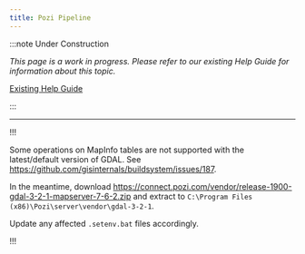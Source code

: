 ```yaml
---
title: Pozi Pipeline
---
```


:::note Under Construction

*This page is a work in progress. Please refer to our existing Help Guide for information about this topic.*

[Existing Help Guide](https://help.pozi.com/)

:::

---

!!!

Some operations on MapInfo tables are not supported with the latest/default version of GDAL. See https://github.com/gisinternals/buildsystem/issues/187.

In the meantime, download https://connect.pozi.com/vendor/release-1900-gdal-3-2-1-mapserver-7-6-2.zip and extract to `C:\Program Files (x86)\Pozi\server\vendor\gdal-3-2-1`.

Update any affected `.setenv.bat` files accordingly.

!!!

